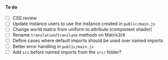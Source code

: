 #### To do

- [ ] CSS review
- [ ] Update instance users to use the instance created in `public/main.js`
- [ ] Change world matrix from uniform to attribute (component shader)
- [ ] Rename `translation`/`translate` methods on Matrix3/4
- [ ] Define cases where default imports should be used over named imports
- [ ] Better error handling in `public/main.js`
- [ ] Add `src` before named imports from the `src/` folder?
